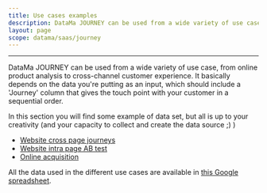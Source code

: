 ```yaml
---
title: Use cases examples
description: DataMa JOURNEY can be used from a wide variety of use case, from online product analysis to cross-channel customer experience.
layout: page
scope: datama/saas/journey
---
```


------------------

DataMa JOURNEY can be used from a wide variety of use case, from online product analysis to cross-channel customer experience. It basically depends on the data you're putting as an input, which should include a 'Journey' column that gives the touch point with your customer in a sequential order.

In this section you will find some example of data set, but all is up to your creativity (and your capacity to collect and create the data source ;) )

- [Website cross page journeys]({{site.url}}/{{site.baseurl}}/core_app/new/journey/use_cases_examples/website_cross_page_journeys.html)
- [Website intra page AB test]({{site.url}}/{{site.baseurl}}/core_app/new/journey/use_cases_examples/website_intra_page_AB_test.html)
- [Online acquisition]({{site.url}}/{{site.baseurl}}/core_app/new/journey/use_cases_examples/online_acquisition.html)


All the data used in the different use cases are available in [this Google spreadsheet](https://docs.google.com/spreadsheets/d/1Z2JovUx_q7uLR2iy_fukiJWpIrA1o5wfvfnaHQUgBE4/edit#gid=0).


